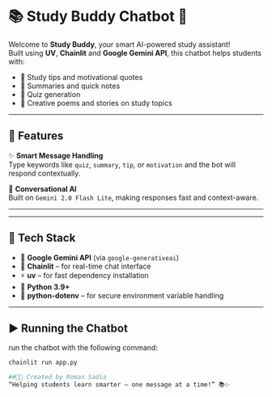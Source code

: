 # 📚 Study Buddy Chatbot 🤖

Welcome to **Study Buddy**, your smart AI-powered study assistant!  
Built using **UV**, **Chainlit** and **Google Gemini API**, this chatbot helps students with:

- 🧠 Study tips and motivational quotes
- 📝 Summaries and quick notes
- 🧪 Quiz generation
- 📖 Creative poems and stories on study topics

---

## 🚀 Features

✨ **Smart Message Handling**  
Type keywords like `quiz`, `summary`, `tip`, or `motivation` and the bot will respond contextually.

💬 **Conversational AI**  
Built on `Gemini 2.0 Flash Lite`, making responses fast and context-aware.

---


---

## 🔧 Tech Stack

- 🧠 **Google Gemini API** (via `google-generativeai`)
- 💬 **Chainlit** – for real-time chat interface
- ⚡ **uv** – for fast dependency installation 
- 🐍 **Python 3.9+**
- 🔐 **python-dotenv** – for secure environment variable handling

---


## ▶️ Running the Chatbot
run the chatbot with the following command:

```bash
chainlit run app.py

##👩‍💻 Created by Roman Sadia
“Helping students learn smarter — one message at a time!” 📚✨


